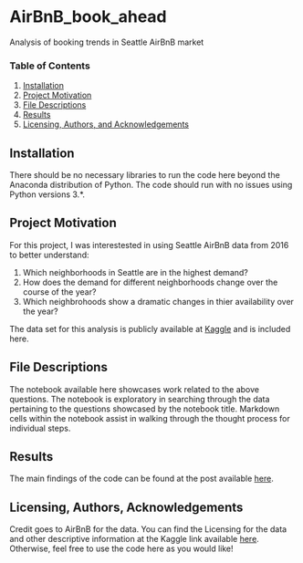 # AirBnB_book_ahead
Analysis of booking trends in Seattle AirBnB market


### Table of Contents

1. [Installation](#installation)
2. [Project Motivation](#motivation)
3. [File Descriptions](#files)
4. [Results](#results)
5. [Licensing, Authors, and Acknowledgements](#licensing)

## Installation <a name="installation"></a>

There should be no necessary libraries to run the code here beyond the Anaconda distribution of Python.  The code should run with no issues using Python versions 3.*.

## Project Motivation<a name="motivation"></a>

For this project, I was interestested in using Seattle AirBnB data from 2016 to better understand:

1. Which neighborhoods in Seattle are in the highest demand?
2. How does the demand for different neighborhoods change over the course of the year?
3. Which neighbrohoods show a dramatic changes in thier availability over the year?

The data set for this analysis is publicly available at <a href=https://www.kaggle.com/airbnb/seattle/data>Kaggle</a> and is included here.

## File Descriptions <a name="files"></a>

The notebook available here showcases work related to the above questions.  The notebook is exploratory in searching through the data pertaining to the questions showcased by the notebook title.  Markdown cells within the notebook assist in walking through the thought process for individual steps.  

## Results<a name="results"></a>

The main findings of the code can be found at the post available [here](https://medium.com/@carrie.kruppa/placeholder-fdecfc27c7c0).

## Licensing, Authors, Acknowledgements<a name="licensing"></a>

Credit goes to AirBnB for the data.  You can find the Licensing for the data and other descriptive information at the Kaggle link available [here](https://www.kaggle.com/airbnb/seattle/data).  Otherwise, feel free to use the code here as you would like!
